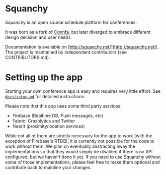 # Squanchy

Squanchy is an open source schedule platform for conferences.

It was born as a fork of [Connfa](http://connfa.com), but later diverged to embrace different design decision and user needs.
 
Documentation is available on [http://squanchy.net/](http://squanchy.net/). The project is maintained by independent contributors (see CONTRIBUTORS.md).

# Setting up the app

Starting your own conference app is easy and requires very little effort. See [`docs/setup.md`](docs/setup.md) for detailed instructions.

Please note that this app uses some third party services:
 * Firebase (Realtime DB, Push messages, etc)
 * Fabric: Crashlytics and Twitter
 * NearIt (proximity/location services)
 
While not all of them are strictly necessary for the app to work (with the exception of Firebase's RTDB), it is currently not possible for the code to work without them.
We plan on eventually abstracting away the implementations so that they would simply be disabled if there is no API configured, but we haven't done it yet.
If you need to use Squanchy without some of those implementations, please feel free to make them optional and contribute back to mainline your changes.  
